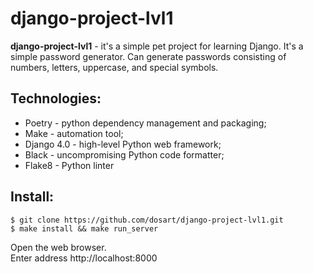 # django-project-lvl1

**django-project-lvl1** - it's a simple pet project for learning Django. It's a simple password generator. Can generate passwords consisting of numbers, letters, uppercase, and special symbols.

## Technologies:

- Poetry - python dependency management and packaging;
- Make - automation tool;
- Django 4.0 - high-level Python web framework;
- Black - uncompromising Python code formatter;
- Flake8 - Python linter

## Install:

```
$ git clone https://github.com/dosart/django-project-lvl1.git
$ make install && make run_server
```
Open the web browser.\
Enter address http://localhost:8000

